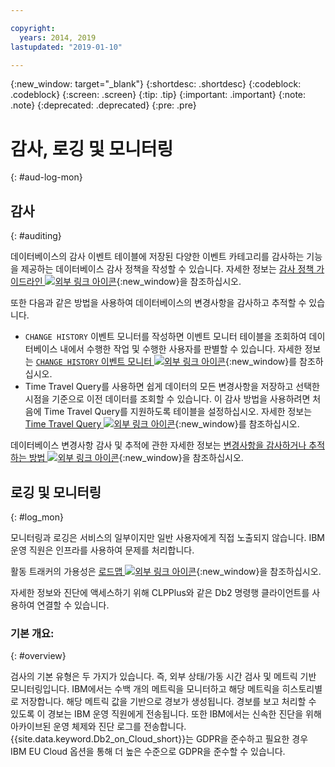 ```yaml
---

copyright:
  years: 2014, 2019
lastupdated: "2019-01-10"

---
```


<!-- Attribute definitions --> 
{:new_window: target="_blank"}
{:shortdesc: .shortdesc}
{:codeblock: .codeblock}
{:screen: .screen}
{:tip: .tip}
{:important: .important}
{:note: .note}
{:deprecated: .deprecated}
{:pre: .pre}

# 감사, 로깅 및 모니터링
{: #aud-log-mon}

## 감사
{: #auditing}

데이터베이스의 감사 이벤트 테이블에 저장된 다양한 이벤트 카테고리를 감사하는 기능을 제공하는 데이터베이스 감사 정책을 작성할 수 있습니다. 자세한 정보는 [감사 정책 가이드라인 ![외부 링크 아이콘](../../icons/launch-glyph.svg "외부 링크 아이콘")](https://www.ibm.com/support/knowledgecenter/SS6NHC/com.ibm.swg.im.dashdb.security.doc/doc/audit_policy_guidelines.html){:new_window}을 참조하십시오.

또한 다음과 같은 방법을 사용하여 데이터베이스의 변경사항을 감사하고 추적할 수 있습니다.
* `CHANGE HISTORY` 이벤트 모니터를 작성하면 이벤트 모니터 테이블을 조회하여 데이터베이스 내에서 수행한 작업 및 수행한 사용자를 판별할 수 있습니다. 자세한 정보는 [`CHANGE HISTORY` 이벤트 모니터 ![외부 링크 아이콘](../../icons/launch-glyph.svg "외부 링크 아이콘")](https://www.ibm.com/support/knowledgecenter/en/SSEPGG_11.1.0/com.ibm.db2.luw.sql.ref.doc/doc/r0059363.html){:new_window}를 참조하십시오.
* Time Travel Query를 사용하면 쉽게 데이터의 모든 변경사항을 저장하고 선택한 시점을 기준으로 이전 데이터를 조회할 수 있습니다. 이 감사 방법을 사용하려면 처음에 Time Travel Query를 지원하도록 테이블을 설정하십시오. 자세한 정보는 [Time Travel Query ![외부 링크 아이콘](../../icons/launch-glyph.svg "외부 링크 아이콘")](https://developer.ibm.com/answers/questions/426878/how-do-i-use-time-travel-query-in-db2-or-db2-on-cl/){:new_window}를 참조하십시오.

데이터베이스 변경사항 감사 및 추적에 관한 자세한 정보는 [변경사항을 감사하거나 추적하는 방법 ![외부 링크 아이콘](../../icons/launch-glyph.svg "외부 링크 아이콘")](https://developer.ibm.com/answers/questions/427780/how-can-i-audit-or-track-changes-dropped-tables-to.html){:new_window}을 참조하십시오.

## 로깅 및 모니터링
{: #log_mon}

모니터링과 로깅은 서비스의 일부이지만 일반 사용자에게 직접 노출되지 않습니다. IBM 운영 직원은 인프라를 사용하여 문제를 처리합니다.  

활동 트래커의 가용성은 [로드맵 ![외부 링크 아이콘](../../icons/launch-glyph.svg "외부 링크 아이콘")](https://ibm.biz/db2oncloud-roadmap){:new_window}을 참조하십시오.

자세한 정보와 진단에 액세스하기 위해 CLPPlus와 같은 Db2 명령행 클라이언트를 사용하여 연결할 수 있습니다.

### 기본 개요:
{: #overview}

검사의 기본 유형은 두 가지가 있습니다. 즉, 외부 상태/가동 시간 검사 및 메트릭 기반 모니터링입니다. IBM에서는 수백 개의 메트릭을 모니터하고 해당 메트릭을 히스토리별로 저장합니다. 해당 메트릭 값을 기반으로 경보가 생성됩니다. 경보를 보고 처리할 수 있도록 이 경보는 IBM 운영 직원에게 전송됩니다. 또한 IBM에서는 신속한 진단을 위해 아카이브된 운영 체제와 진단 로그를 전송합니다. {{site.data.keyword.Db2_on_Cloud_short}}는 GDPR을 준수하고 필요한 경우 IBM EU Cloud 옵션을 통해 더 높은 수준으로 GDPR을 준수할 수 있습니다.
